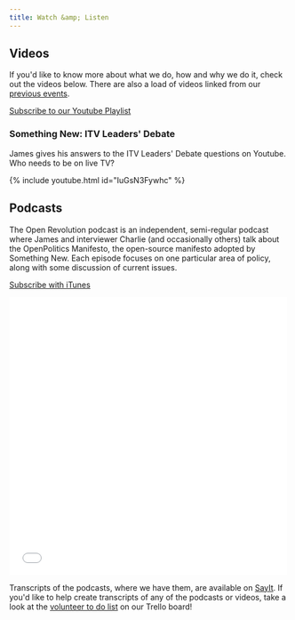 ```yaml
---
title: Watch &amp; Listen
---
```


## Videos

If you'd like to know more about what we do, how and why we do it, check out the videos below. There are also a load of videos linked from our [previous events](/events).

<a class='btn btn-primary btn-lg' href='https://www.youtube.com/playlist?list=PLkjB3PiY2IDx1oeSsttuY0qAgOeZy-aVD'><i class='fa fa-youtube'></i> Subscribe to our Youtube Playlist</a>

### Something New: ITV Leaders' Debate

James gives his answers to the ITV Leaders' Debate questions on Youtube. Who needs to be on live TV?

{% include youtube.html id="IuGsN3Fywhc" %}

## Podcasts

The Open Revolution podcast is an independent, semi-regular podcast where James and interviewer Charlie (and occasionally others) talk about the OpenPolitics Manifesto, the open-source manifesto adopted by Something New. Each episode focuses on one particular area of policy, along with some discussion of current issues.

[Subscribe with iTunes](https://itunes.apple.com/gb/podcast/open-revolution/id970405418)

<iframe class="embedly-embed" src="//cdn.embedly.com/widgets/media.html?src=https%3A%2F%2Fw.soundcloud.com%2Fplayer%2F%3Fvisual%3Dtrue%26url%3Dhttp%253A%252F%252Fapi.soundcloud.com%252Fusers%252F139223431%26show_artwork%3Dtrue&amp;wmode=transparent&amp;url=https%3A%2F%2Fsoundcloud.com%2Fopenrevolution&amp;image=http%3A%2F%2Fi1.sndcdn.com%2Favatars-000131690222-5kehhz-t500x500.jpg&amp;key=e1208cbfb854483e8443b1ed081912ee&amp;type=text%2Fhtml&amp;schema=soundcloud" scrolling="no" allowfullscreen="" frameborder="0" height="500" width="500"></iframe>

Transcripts of the podcasts, where we have them, are available on [SayIt](http://somethingnew.sayit.mysociety.org/speeches). If you'd like to help create transcripts of any of the podcasts or videos, take a look at the [volunteer to do list](https://trello.com/c/2EVXCg78/15-transcribe-our-videos-and-podcasts) on our Trello board!